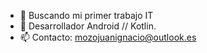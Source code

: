 - 👀 Buscando mi primer trabajo IT
- 🌱 Desarrollador Android // Kotlin.
- 📫 Contacto: mozojuanignacio@outlook.es
